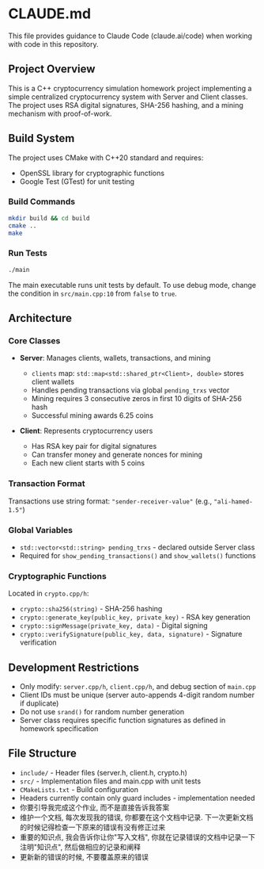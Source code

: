 # CLAUDE.md

This file provides guidance to Claude Code (claude.ai/code) when working with code in this repository.

## Project Overview

This is a C++ cryptocurrency simulation homework project implementing a simple centralized cryptocurrency system with Server and Client classes. The project uses RSA digital signatures, SHA-256 hashing, and a mining mechanism with proof-of-work.

## Build System

The project uses CMake with C++20 standard and requires:
- OpenSSL library for cryptographic functions
- Google Test (GTest) for unit testing

### Build Commands
```bash
mkdir build && cd build
cmake ..
make
```

### Run Tests
```bash
./main
```
The main executable runs unit tests by default. To use debug mode, change the condition in `src/main.cpp:10` from `false` to `true`.

## Architecture

### Core Classes
- **Server**: Manages clients, wallets, transactions, and mining
  - `clients` map: `std::map<std::shared_ptr<Client>, double>` stores client wallets
  - Handles pending transactions via global `pending_trxs` vector
  - Mining requires 3 consecutive zeros in first 10 digits of SHA-256 hash
  - Successful mining awards 6.25 coins

- **Client**: Represents cryptocurrency users
  - Has RSA key pair for digital signatures
  - Can transfer money and generate nonces for mining
  - Each new client starts with 5 coins

### Transaction Format
Transactions use string format: `"sender-receiver-value"` (e.g., `"ali-hamed-1.5"`)

### Global Variables
- `std::vector<std::string> pending_trxs` - declared outside Server class
- Required for `show_pending_transactions()` and `show_wallets()` functions

### Cryptographic Functions
Located in `crypto.cpp/h`:
- `crypto::sha256(string)` - SHA-256 hashing
- `crypto::generate_key(public_key, private_key)` - RSA key generation  
- `crypto::signMessage(private_key, data)` - Digital signing
- `crypto::verifySignature(public_key, data, signature)` - Signature verification

## Development Restrictions

- Only modify: `server.cpp/h`, `client.cpp/h`, and debug section of `main.cpp`
- Client IDs must be unique (server auto-appends 4-digit random number if duplicate)
- Do not use `srand()` for random number generation
- Server class requires specific function signatures as defined in homework specification

## File Structure
- `include/` - Header files (server.h, client.h, crypto.h)
- `src/` - Implementation files and main.cpp with unit tests
- `CMakeLists.txt` - Build configuration
- Headers currently contain only guard includes - implementation needed
- 你要引导我完成这个作业, 而不是直接告诉我答案
- 维护一个文档, 每次发现我的错误, 你都要在这个文档中记录. 下一次更新文档的时候记得检查一下原来的错误有没有修正过来
- 重要的知识点, 我会告诉你让你"写入文档", 你就在记录错误的文档中记录一下注明"知识点", 然后做相应的记录和阐释
- 更新新的错误的时候, 不要覆盖原来的错误